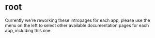 # root

Currently we're reworking these intropages for each app, please use the menu on the left to select other available documentation pages for each app, including this one.

